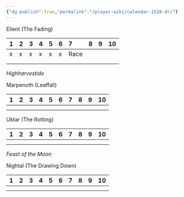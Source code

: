 ```yaml
---
{"dg-publish":true,"permalink":"/player-wiki/calendar-1528-dr/"}
---
```


Elient (The Fading)

| 1   | 2   | 3   | 4   | 5   | 6   | 7    | 8   | 9   | 10  |
| :-- | :-- | :-- | :-- | :-- | :-- | :--- | :-- | :-- | :-- |
| x   | x   | x   | x   | x   | x   | Race |     |     |     |
|     |     |     |     |     |     |      |     |     |     |
|     |     |     |     |     |     |      |     |     |     |
*Highharvestide*

Marpenoth (Leaffall)

| 1   | 2   | 3   | 4   | 5   | 6   | 7   | 8   | 9   | 10  |
| :-- | :-- | :-- | :-- | :-- | :-- | :-- | :-- | :-- | :-- |
|     |     |     |     |     |     |     |     |     |     |
|     |     |     |     |     |     |     |     |     |     |
Uktar (The Rotting)

| 1   | 2   | 3   | 4   | 5   | 6   | 7   | 8   | 9   | 10  |
| :-- | :-- | :-- | :-- | :-- | :-- | :-- | :-- | :-- | :-- |
|     |     |     |     |     |     |     |     |     |     |
|     |     |     |     |     |     |     |     |     |     |
*Feast of the Moon*

Nightal (The Drawing Down)

| 1   | 2   | 3   | 4   | 5   | 6   | 7   | 8   | 9   | 10  |
| :-- | :-- | :-- | :-- | :-- | :-- | :-- | :-- | :-- | :-- |
|     |     |     |     |     |     |     |     |     |     |
|     |     |     |     |     |     |     |     |     |     |

